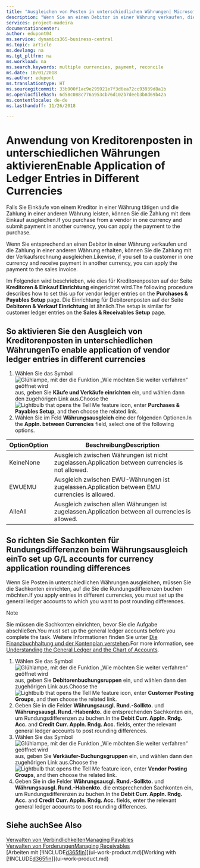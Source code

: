 ```yaml
---
title: "Ausgleichen von Posten in unterschiedlichen Währungen| Microsoft Docs"
description: "Wenn Sie an einen Debitor in einer Währung verkaufen, die Zahlung jedoch in einer anderen Währung erfolgt, kann die Rechnung mit der Zahlung ausgeglichen werden."
services: project-madeira
documentationcenter: 
author: edupont04
ms.service: dynamics365-business-central
ms.topic: article
ms.devlang: na
ms.tgt_pltfrm: na
ms.workload: na
ms.search.keywords: multiple currencies, payment, reconcile
ms.date: 10/01/2018
ms.author: edupont
ms.translationtype: HT
ms.sourcegitcommit: 33b900f1ac9e295921e7f3d6ea72cc93939d8a1b
ms.openlocfilehash: 6d58c088c776a953cb76d102b7deeb3b8d69b42a
ms.contentlocale: de-de
ms.lasthandoff: 11/26/2018

---
```

# <a name="enable-application-of-ledger-entries-in-different-currencies"></a><span data-ttu-id="40323-103">Anwendung von Kreditorenposten in unterschiedlichen Währungen aktivieren</span><span class="sxs-lookup"><span data-stu-id="40323-103">Enable Application of Ledger Entries in Different Currencies</span></span>
<span data-ttu-id="40323-104">Falls Sie Einkäufe von einem Kreditor in einer Währung tätigen und die Zahlung in einer anderen Währung leisten, können Sie die Zahlung mit dem Einkauf ausgleichen.</span><span class="sxs-lookup"><span data-stu-id="40323-104">If you purchase from a vendor in one currency and submit payment in another currency, you can apply the payment to the purchase.</span></span>

<span data-ttu-id="40323-105">Wenn Sie entsprechend an einen Debitor in einer Währung verkaufen und die Zahlung in einer anderen Währung erhalten, können Sie die Zahlung mit der Verkaufsrechnung ausgleichen.</span><span class="sxs-lookup"><span data-stu-id="40323-105">Likewise, if you sell to a customer in one currency and receive payment in another currency, you can apply the payment to the sales invoice.</span></span>

<span data-ttu-id="40323-106">Im Folgenden wird beschrieben, wie dies für Kreditorenposten auf der Seite **Kreditoren & Einkauf Einrichtung** eingerichtet wird.</span><span class="sxs-lookup"><span data-stu-id="40323-106">The following procedure describes how to set this up for vendor ledger entries on the **Purchases & Payables Setup** page.</span></span> <span data-ttu-id="40323-107">Die Einrichtung für Debitorenposten auf der Seite **Debitoren & Verkauf Einrichtung** ist ähnlich.</span><span class="sxs-lookup"><span data-stu-id="40323-107">The setup is similar for customer ledger entries on the **Sales & Receivables Setup** page.</span></span>

## <a name="to-enable-application-of-vendor-ledger-entries-in-different-currencies"></a><span data-ttu-id="40323-108">So aktivieren Sie den Ausgleich von Kreditorenposten in unterschiedlichen Währungen</span><span class="sxs-lookup"><span data-stu-id="40323-108">To enable application of vendor ledger entries in different currencies</span></span>
1. <span data-ttu-id="40323-109">Wählen Sie das Symbol ![Glühlampe, mit der die Funktion „Wie möchten Sie weiter verfahren“ geöffnet wird](media/ui-search/search_small.png "Wie möchten Sie weiter verfahren?") aus, geben Sie **Käufe und Verkäufe einrichten** ein, und wählen dann den zugehörigen Link aus.</span><span class="sxs-lookup"><span data-stu-id="40323-109">Choose the ![Lightbulb that opens the Tell Me feature](media/ui-search/search_small.png "Tell me what you want to do") icon, enter **Purchases & Payables Setup**, and then choose the related link.</span></span>
2. <span data-ttu-id="40323-110">Wählen Sie im Feld **Währungsausgleich** eine der folgenden Optionen.</span><span class="sxs-lookup"><span data-stu-id="40323-110">In the **Appln. between Currencies** field, select one of the following options.</span></span>

| <span data-ttu-id="40323-111">Option</span><span class="sxs-lookup"><span data-stu-id="40323-111">Option</span></span> | <span data-ttu-id="40323-112">Beschreibung</span><span class="sxs-lookup"><span data-stu-id="40323-112">Description</span></span> |
| --- | --- |
| <span data-ttu-id="40323-113">Keine</span><span class="sxs-lookup"><span data-stu-id="40323-113">None</span></span> |<span data-ttu-id="40323-114">Ausgleich zwischen Währungen ist nicht zugelassen.</span><span class="sxs-lookup"><span data-stu-id="40323-114">Application between currencies is not allowed.</span></span> |
| <span data-ttu-id="40323-115">EWU</span><span class="sxs-lookup"><span data-stu-id="40323-115">EMU</span></span> |<span data-ttu-id="40323-116">Ausgleich zwischen EWU-Währungen ist zugelassen.</span><span class="sxs-lookup"><span data-stu-id="40323-116">Application between EMU currencies is allowed.</span></span> |
| <span data-ttu-id="40323-117">Alle</span><span class="sxs-lookup"><span data-stu-id="40323-117">All</span></span> |<span data-ttu-id="40323-118">Ausgleich zwischen allen Währungen ist zugelassen.</span><span class="sxs-lookup"><span data-stu-id="40323-118">Application between all currencies is allowed.</span></span> |

## <a name="to-set-up-gl-accounts-for-currency-application-rounding-differences"></a><span data-ttu-id="40323-119">So richten Sie Sachkonten für Rundungsdifferenzen beim Währungsausgleich ein</span><span class="sxs-lookup"><span data-stu-id="40323-119">To set up G/L accounts for currency application rounding differences</span></span>  
<span data-ttu-id="40323-120">Wenn Sie Posten in unterschiedlichen Währungen ausgleichen, müssen Sie die Sachkonten einrichten, auf die Sie die Rundungsdifferenzen buchen möchten.</span><span class="sxs-lookup"><span data-stu-id="40323-120">If you apply entries in different currencies, you must set up the general ledger accounts to which you want to post rounding differences.</span></span>  

> [!NOTE]  
>  <span data-ttu-id="40323-121">Sie müssen die Sachkonten einrichten, bevor Sie die Aufgabe abschließen.</span><span class="sxs-lookup"><span data-stu-id="40323-121">You must set up the general ledger accounts before you complete the task.</span></span> <span data-ttu-id="40323-122">Weitere Informationen finden Sie unter [Die Finanzbuchhaltung und der Kontenplan verstehen](finance-general-ledger.md).</span><span class="sxs-lookup"><span data-stu-id="40323-122">For more information, see [Understanding the General Ledger and the Chart of Accounts](finance-general-ledger.md).</span></span>

1. <span data-ttu-id="40323-123">Wählen Sie das Symbol ![Glühlampe, mit der die Funktion „Wie möchten Sie weiter verfahren“ geöffnet wird](media/ui-search/search_small.png "Wie möchten Sie weiter verfahren?") aus, geben Sie **Debitorenbuchungsruppen** ein, und wählen dann den zugehörigen Link aus.</span><span class="sxs-lookup"><span data-stu-id="40323-123">Choose the ![Lightbulb that opens the Tell Me feature](media/ui-search/search_small.png "Tell me what you want to do") icon, enter **Customer Posting Groups**, and then choose the related link.</span></span>  
2. <span data-ttu-id="40323-124">Geben Sie in die Felder **Währungsausgl. Rund.-Sollkto.** und **Währungsausgl. Rund.-Habenkto.** die entsprechenden Sachkonten ein, um Rundungsdifferenzen zu buchen.</span><span class="sxs-lookup"><span data-stu-id="40323-124">In the **Debit Curr. Appln. Rndg. Acc.** and **Credit Curr. Appln. Rndg. Acc.** fields, enter the relevant general ledger accounts to post rounding differences.</span></span>  
3. <span data-ttu-id="40323-125">Wählen Sie das Symbol ![Glühlampe, mit der die Funktion „Wie möchten Sie weiter verfahren“ geöffnet wird](media/ui-search/search_small.png "Wie möchten Sie weiter verfahren?") aus, geben Sie **Verkäufer-Buchungsgruppen** ein, und wählen dann den zugehörigen Link aus.</span><span class="sxs-lookup"><span data-stu-id="40323-125">Choose the ![Lightbulb that opens the Tell Me feature](media/ui-search/search_small.png "Tell me what you want to do") icon, enter **Vendor Posting Groups**, and then choose the related link.</span></span>  
4. <span data-ttu-id="40323-126">Geben Sie in die Felder **Währungsausgl. Rund.-Sollkto.** und **Währungsausgl. Rund.-Habenkto.** die entsprechenden Sachkonten ein, um Rundungsdifferenzen zu buchen.</span><span class="sxs-lookup"><span data-stu-id="40323-126">In the **Debit Curr. Appln. Rndg. Acc.** and **Credit Curr. Appln. Rndg. Acc.** fields, enter the relevant general ledger accounts to post rounding differences.</span></span>  

## <a name="see-also"></a><span data-ttu-id="40323-127">Siehe auch</span><span class="sxs-lookup"><span data-stu-id="40323-127">See Also</span></span>
[<span data-ttu-id="40323-128">Verwalten von Verbindlichkeiten</span><span class="sxs-lookup"><span data-stu-id="40323-128">Managing Payables</span></span>](payables-manage-payables.md)  
[<span data-ttu-id="40323-129">Verwalten von Forderungen</span><span class="sxs-lookup"><span data-stu-id="40323-129">Managing Receivables</span></span>](receivables-manage-receivables.md)  
<span data-ttu-id="40323-130">[Arbeiten mit [!INCLUDE[d365fin](includes/d365fin_md.md)]](ui-work-product.md)</span><span class="sxs-lookup"><span data-stu-id="40323-130">[Working with [!INCLUDE[d365fin](includes/d365fin_md.md)]](ui-work-product.md)</span></span>

